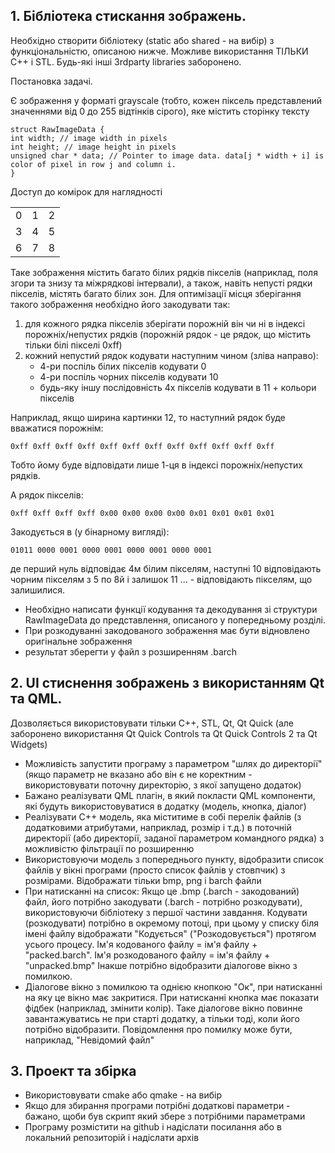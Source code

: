 ## 1.  Бібліотека стискання зображень. 

Необхідно створити бібліотеку (static або shared - на вибір) з функціональністю, описаною нижче. Можливе використання ТІЛЬКИ C++ і STL. Будь-які інші 3rdparty libraries заборонено.

Постановка задачі.

Є зображення у форматі grayscale (тобто, кожен піксель представлений значеннями від 0 до 255 відтінків сірого), яке містить сторінку тексту

```
struct RawImageData {
int width; // image width in pixels
int height; // image height in pixels
unsigned char * data; // Pointer to image data. data[j * width + i] is color of pixel in row j and column i.
}
```

Доступ до комірок для наглядності

|     |     |     |
| --- | --- | --- |
| 0   | 1   | 2   |
| 3   | 4   | 5   |
| 6   | 7   | 8   |

Таке зображення містить багато білих рядків пікселів (наприклад, поля згори та знизу та міжрядкові інтервали), а також, навіть непусті рядки пікселів, містять багато білих зон. Для оптимізації місця зберігання такого зображення необхідно його закодувати так:

  1. для кожного рядка пікселів зберігати порожній він чи ні в індексі порожніх/непустих рядків (порожній рядок - це рядок, що містить тільки білі пікселі 0xff)
  2. кожний непустий рядок кодувати наступним чином (зліва направо):
     - 4-ри поспіль білих пікселів кодувати 0
     - 4-ри поспіль чорних пікселів кодувати 10
     - будь-яку іншу послідовність 4х пікселів кодувати в 11 + кольори пікселів

Наприклад, якщо ширина картинки 12, то наступний рядок буде вважатися порожнім:
```
0xff 0xff 0xff 0xff 0xff 0xff 0xff 0xff 0xff 0xff 0xff 0xff
```
Тобто йому буде відповідати лише 1-ця в індексі порожніх/непустих рядків.

А рядок пікселів:
```
0xff 0xff 0xff 0xff 0x00 0x00 0x00 0x00 0x01 0x01 0x01 0x01
```
Закодується в (у бінарному вигляді):
```
01011 0000 0001 0000 0001 0000 0001 0000 0001
```
де перший нуль відповідає 4м білим пікселям, наступні 10 відповідають чорним пікселям з 5 по 8й і залишок 11 ... - відповідають пікселям, що залишилися.

- Необхідно написати функції кодування та декодування зі структури RawImageData до представлення, описаного у попередньому розділі.
- При розкодуванні закодованого зображення має бути відновлено оригінальне зображення
- результат зберегти у файл з розширенням .barch
  

##  2. UI стиснення зображень з використанням Qt та QML.
  Дозволяється використовувати тільки C++, STL, Qt, Qt Quick (але заборонено використання Qt Quick Controls та Qt Quick Controls 2 та Qt Widgets)
  - Можливість запустити програму з параметром "шлях до директорії" (якщо параметр не вказано або він є не коректним - використовувати поточну директорію, з якої запущено додаток)
  - Бажано реалізувати QML плагін, в який покласти QML компоненти, які будуть використовуватися в додатку (модель, кнопка, діалог)
  - Реалізувати C++ модель, яка міститиме в собі перелік файлів (з додатковими атрибутами, наприклад, розмір і т.д.) в поточній директорії (або директорії, заданої параметром командного рядка) з можливістю фільтрації по розширенню
  - Використовуючи модель з попереднього пункту, відобразити список файлів у вікні програми (просто список файлів у стовпчик) з розмірами. Відображати тільки bmp, png і barch файли
  - При натисканні на список:
    Якщо це .bmp (.barch - закодований) файл, його потрібно закодувати (.barch - потрібно розкодувати), використовуючи бібліотеку з першої частини завдання. Кодувати (розкодувати) потрібно в окремому потоці, при цьому у списку біля імені файлу відображати "Кодується" ("Розкодовується") протягом усього процесу. Ім'я кодованого файлу = ім'я файлу + "packed.barch". Ім'я розкодованого файлу = ім'я файлу + "unpacked.bmp"
     Інакше потрібно відобразити діалогове вікно з помилкою.
  - Діалогове вікно з помилкою та однією кнопкою "Ок", при натисканні на яку це вікно має закритися. При натисканні кнопка має показати фідбек (наприклад, змінити колір). Таке діалогове вікно повинне завантажуватись не при старті додатку, а тільки тоді, коли його потрібно відобразити. Повідомлення про помилку може бути, наприклад, "Невідомий файл"

##  3. Проект та збірка
  - Використовувати cmake або qmake - на вибір
  - Якщо для збирання програми потрібні додаткові параметри - бажано, щоби був скрипт який збере з потрібними параметрами
  - Програму розмістити на github і надіслати посилання або в локальний репозиторій і надіслати архів
